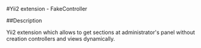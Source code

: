 #Yii2 extension - FakeController

##Description

Yii2 extension which allows to get sections at administrator's panel without creation controllers and views dynamically.

